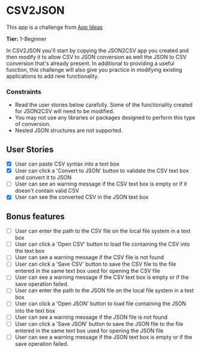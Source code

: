 # CSV2JSON

This app is a challenge from [App Ideas](https://github.com/florinpop17/app-ideas)

**Tier:** 1-Beginner

In CSV2JSON you'll start by copying the JSON2CSV app you created and then
modify it to allow CSV to JSON conversion as well the JSON to CSV conversion
that's already present. In additional to providing a useful function, this
challenge will also give you practice in modifying existing applications to
add new functionality.

### Constraints

- Read the user stories below carefully. Some of the functionality created
  for JSON2CSV will need to be modified.
- You may not use any libraries or packages designed to perform this type of
  conversion.
- Nested JSON structures are not supported.

## User Stories

- [x] User can paste CSV syntax into a text box
- [x] User can click a 'Convert to JSON' button to validate the CSV text box and convert it to JSON
- [ ] User can see an warning message if the CSV text box is empty or if it doesn't contain valid CSV
- [x] User can see the converted CSV in the JSON text box

## Bonus features

- [ ] User can enter the path to the CSV file on the local file system in a text box
- [ ] User can click a 'Open CSV' button to load file containing the CSV into the text box
- [ ] User can see a warning message if the CSV file is not found
- [ ] User can click a 'Save CSV' button to save the CSV file to the file entered in the same text box used for opening the CSV file
- [ ] User can see a warning message if the CSV text box is empty or if the save operation failed.
- [ ] User can enter the path to the JSON file on the local file system in a text box
- [ ] User can click a 'Open JSON' button to load file containing the JSON into the text box
- [ ] User can see a warning message if the JSON file is not found
- [ ] User can click a 'Save JSON' button to save the JSON file to the file entered in the same text box used for opening the JSON file
- [ ] User can see a warning message if the JSON text box is empty or if the save operation failed.
